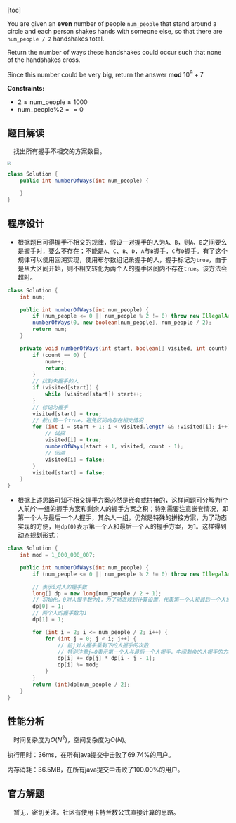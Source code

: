[toc]

You are given an **even** number of people `num_people` that stand around a circle and each person shakes hands with someone else, so that there are `num_people / 2` handshakes total.

Return the number of ways these handshakes could occur such that none of the handshakes cross.

Since this number could be very big, return the answer **mod** $10^9 + 7$



**Constraints:**

- $2 \le \text{num_people} \le 1000$
- $\text{num_people} \% 2 == 0$



## 题目解读

&emsp;找出所有握手不相交的方案数目。

<img src="../images/#1259.png" style="zoom:50%;" />

```java
class Solution {
    public int numberOfWays(int num_people) {

    }
}
```

## 程序设计

* 根据题目可得握手不相交的规律，假设一对握手的人为`A`、`B`，则`A`、`B`之间要么是握手对，要么不存在；不能是`A`、`C`、`B`、`D`，`A`与`B`握手，`C`与`D`握手。有了这个规律可以使用回溯实现，使用布尔数组记录握手的人，握手标记为`true`，由于是从大区间开始，则不相交转化为两个人的握手区间内不存在`true`。该方法会超时。

```java
class Solution {
    int num;

    public int numberOfWays(int num_people) {
        if (num_people <= 0 || num_people % 2 != 0) throw new IllegalArgumentException("invalid param");
        numberOfWays(0, new boolean[num_people], num_people / 2);
        return num;
    }

    private void numberOfWays(int start, boolean[] visited, int count) {
        if (count == 0) {
            num++;
            return;
        }
        // 找到未握手的人
        if (visited[start]) {
            while (visited[start]) start++;
        }
        // 标记为握手
        visited[start] = true;
        // 截止第一个true，避免区间内存在相交情况
        for (int i = start + 1; i < visited.length && !visited[i]; i++) {
            // 试探
            visited[i] = true;
            numberOfWays(start + 1, visited, count - 1);
            // 回溯
            visited[i] = false;
        }
        visited[start] = false;
    }
}
```

* 根据上述思路可知不相交握手方案必然是嵌套或拼接的，这样问题可分解为$i$个人前$j$个一组的握手方案和剩余人的握手方案之积；特别需要注意嵌套情况，即第一个人与最后一个人握手，其余人一组，仍然是特殊的拼接方案，为了动态实现的方便，用`dp(0)`表示第一个人和最后一个人的握手方案，为1。这样得到动态规划形式：

```java
class Solution {
    int mod = 1_000_000_007;

    public int numberOfWays(int num_people) {
        if (num_people <= 0 || num_people % 2 != 0) throw new IllegalArgumentException("invalid param");

        // 表示i对人的握手数
        long[] dp = new long[num_people / 2 + 1];
        // 初始化，0对人握手数为1，为了动态规划计算设置，代表第一个人和最后一个人握手的方案
        dp[0] = 1;
        // 两个人的握手数为1
        dp[1] = 1;

        for (int i = 2; i <= num_people / 2; i++) {
            for (int j = 0; j < i; j++) {
                // 前j对人握手乘剩下的人握手的次数
                // 特别注意j=0表示第一个人与最后一个人握手，中间剩余的人握手的方案
                dp[i] += dp[j] * dp[i - j - 1];
                dp[i] %= mod;
            }
        }
        return (int)dp[num_people / 2];
    }
}
```

## 性能分析

&emsp;时间复杂度为$O(N^2)$，空间复杂度为$O(N)$。

执行用时：36ms，在所有java提交中击败了69.74%的用户。

内存消耗：36.5MB，在所有java提交中击败了100.00%的用户。

## 官方解题

&emsp;暂无，密切关注。社区有使用卡特兰数公式直接计算的思路。